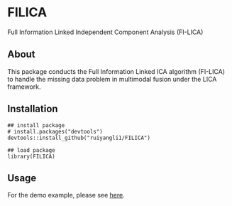 # FILICA

Full Information Linked Independent Component Analysis (FI-LICA)


## About 

This package conducts the Full Information Linked ICA algorithm (FI-LICA) to handle the missing data problem in multimodal fusion under the LICA framework.

## Installation

```{r}
## install package
# install.packages("devtools")
devtools::install_github("ruiyangli1/FILICA")

## load package
library(FILICA)
```

## Usage

For the demo example, please see [here](https://ruiyangli1.github.io/FILICA/articles/Demo.html).
